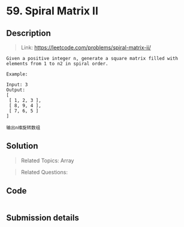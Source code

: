 # 59. Spiral Matrix II

## Description

> Link: https://leetcode.com/problems/spiral-matrix-ii/

```
Given a positive integer n, generate a square matrix filled with elements from 1 to n2 in spiral order.

Example:

Input: 3
Output:
[
 [ 1, 2, 3 ],
 [ 8, 9, 4 ],
 [ 7, 6, 5 ]
]

输出n维旋转数组

```


## Solution

> Related Topics: Array

> Related Questions:


## Code

```java

```


## Submission details
